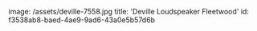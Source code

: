 image: /assets/deville-7558.jpg
title: 'Deville Loudspeaker Fleetwood'
id: f3538ab8-baed-4ae9-9ad6-43a0e5b57d6b
